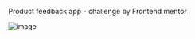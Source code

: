 Product feedback app - challenge by Frontend mentor

![image](https://user-images.githubusercontent.com/44417790/137993258-cf3d6065-587e-47de-8c69-35917ed0e8e4.png)
